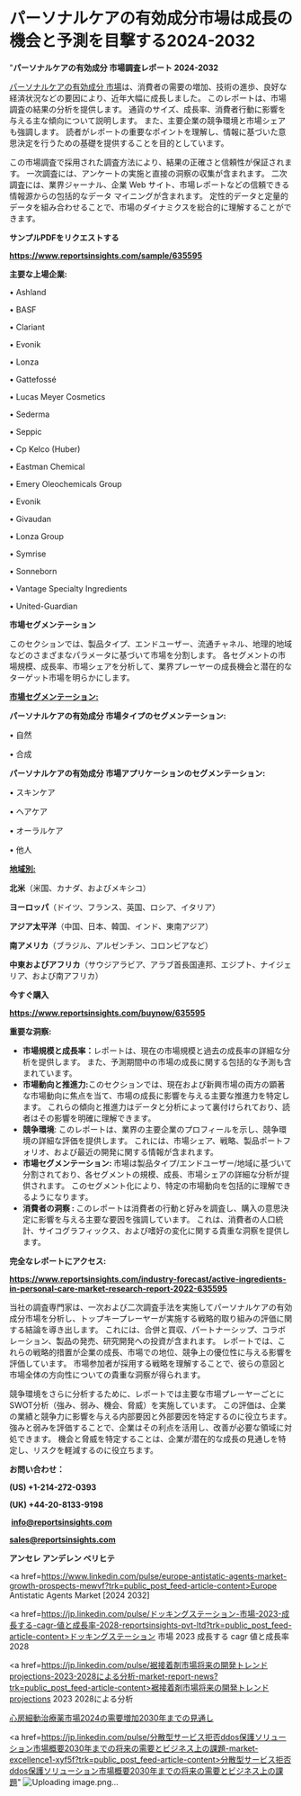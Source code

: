 # パーソナルケアの有効成分市場は成長の機会と予測を目撃する2024-2032

"<strong>パーソナルケアの有効成分 市場調査レポート 2024-2032</strong>

<a href=https://www.reportsinsights.com/sample/635595>パーソナルケアの有効成分 市場</a>は、消費者の需要の増加、技術の進歩、良好な経済状況などの要因により、近年大幅に成長しました。 このレポートは、市場調査の結果の分析を提供します。 通貨のサイズ、成長率、消費者行動に影響を与える主な傾向について説明します。 また、主要企業の競争環境と市場シェアも強調します。 読者がレポートの重要なポイントを理解し、情報に基づいた意思決定を行うための基礎を提供することを目的としています。

この市場調査で採用された調査方法により、結果の正確さと信頼性が保証されます。 一次調査には、アンケートの実施と直接の洞察の収集が含まれます。 二次調査には、業界ジャーナル、企業 Web サイト、市場レポートなどの信頼できる情報源からの包括的なデータ マイニングが含まれます。 定性的データと定量的データを組み合わせることで、市場のダイナミクスを総合的に理解することができます。

<strong><b>サンプルPDFをリクエストする</b></strong>

<a href=https://www.reportsinsights.com/sample/635595><strong><u>https://www.reportsinsights.com/sample/635595</u></strong></a>

<strong>主要な上場企業:</strong>

• Ashland

• BASF

• Clariant

• Evonik

• Lonza

• Gattefossé

• Lucas Meyer Cosmetics

• Sederma

• Seppic

• Cp Kelco (Huber)

• Eastman Chemical

• Emery Oleochemicals Group

• Evonik

• Givaudan

• Lonza Group

• Symrise

• Sonneborn

• Vantage Specialty Ingredients

• United-Guardian

<strong>市場セグメンテーション</strong>

このセクションでは、製品タイプ、エンドユーザー、流通チャネル、地理的地域などのさまざまなパラメータに基づいて市場を分割します。 各セグメントの市場規模、成長率、市場シェアを分析して、業界プレーヤーの成長機会と潜在的なターゲット市場を明らかにします。

<strong><u>市場セグメンテーション</u></strong><strong><u>:</u></strong>

<strong>パーソナルケアの有効成分 市場タイプのセグメンテーション:</strong>

• 自然

• 合成

<strong>パーソナルケアの有効成分 市場アプリケーションのセグメンテーション:</strong>

• スキンケア

• ヘアケア

• オーラルケア

• 他人

<strong><u>地域別</u></strong><strong><u>:</u></strong>

<strong>北米</strong>（米国、カナダ、およびメキシコ）

<strong>ヨーロッパ</strong>（ドイツ、フランス、英国、ロシア、イタリア）

<strong>アジア太平洋</strong>（中国、日本、韓国、インド、東南アジア）

<strong>南アメリカ</strong>（ブラジル、アルゼンチン、コロンビアなど）

<strong>中東およびアフリカ</strong>（サウジアラビア、アラブ首長国連邦、エジプト、ナイジェリア、および南アフリカ）

<strong>今すぐ購入</strong>

<a href=https://www.reportsinsights.com/buynow/635595><strong><u>https://www.reportsinsights.com/buynow/635595</u></strong></a>

<strong>重要な洞察:</strong>
<ul>
  <li><strong>市場規模と成長率：</strong>レポートは、現在の市場規模と過去の成長率の詳細な分析を提供します。 また、予測期間中の市場の成長に関する包括的な予測も含まれています。</li>
  <li><strong>市場動向と推進力:</strong>このセクションでは、現在および新興市場の両方の顕著な市場動向に焦点を当て、市場の成長に影響を与える主要な推進力を特定します。 これらの傾向と推進力はデータと分析によって裏付けられており、読者はその影響を明確に理解できます。</li>
  <li><strong>競争環境</strong>: このレポートは、業界の主要企業のプロフィールを示し、競争環境の詳細な評価を提供します。 これには、市場シェア、戦略、製品ポートフォリオ、および最近の開発に関する情報が含まれます。</li>
  <li><strong>市場セグメンテーション: </strong>市場は製品タイプ/エンドユーザー/地域に基づいて分割されており、各セグメントの規模、成長、市場シェアの詳細な分析が提供されます。 このセグメント化により、特定の市場動向を包括的に理解できるようになります。</li>
  <li><strong>消費者の洞察 : </strong>このレポートは消費者の行動と好みを調査し、購入の意思決定に影響を与える主要な要因を強調しています。 これは、消費者の人口統計、サイコグラフィックス、および嗜好の変化に関する貴重な洞察を提供します。</li>
</ul>
<strong>完全なレポートにアクセス:</strong>

<a href=https://www.reportsinsights.com/industry-forecast/active-ingredients-in-personal-care-market-research-report-2022-635595><strong><u><b>https://www.reportsinsights.com/industry-forecast/active-ingredients-in-personal-care-market-research-report-2022-635595</b></u></strong></a>

当社の調査専門家は、一次および二次調査手法を実施してパーソナルケアの有効成分市場を分析し、トップキープレーヤーが実施する戦略的取り組みの評価に関する結論を導き出します。 これには、合併と買収、パートナーシップ、コラボレーション、製品の発売、研究開発への投資が含まれます。 レポートでは、これらの戦略的措置が企業の成長、市場での地位、競争上の優位性に与える影響を評価しています。 市場参加者が採用する戦略を理解することで、彼らの意図と市場全体の方向性についての貴重な洞察が得られます。

競争環境をさらに分析するために、レポートでは主要な市場プレーヤーごとにSWOT分析（強み、弱み、機会、脅威）を実施しています。 この評価は、企業の業績と競争力に影響を与える内部要因と外部要因を特定するのに役立ちます。 強みと弱みを評価することで、企業はその利点を活用し、改善が必要な領域に対処できます。 機会と脅威を特定することは、企業が潜在的な成長の見通しを特定し、リスクを軽減するのに役立ちます。

<strong>お問い合わせ：</strong>

<strong>(US) +1-214-272-0393</strong>

<strong>(UK) +44-20-8133-9198</strong>

<strong> </strong><a href=info@reportsinsights.com><strong><u>info@reportsinsights.com</u></strong></a>

<a href=sales@reportsinsights.com><strong><u>sales@reportsinsights.com</u></strong></a>

<strong>アンセレ アンデレン ベリヒテ</strong>

<a href=https://www.linkedin.com/pulse/europe-antistatic-agents-market-growth-prospects-mewvf?trk=public_post_feed-article-content>Europe Antistatic Agents Market [2024 2032]</a>

<a href=https://jp.linkedin.com/pulse/ドッキングステーション-市場-2023-成長する-cagr-値と成長率-2028-reportsinsights-pvt-ltd?trk=public_post_feed-article-content>ドッキングステーション 市場 2023 成長する cagr 値と成長率 2028</a>

<a href=https://jp.linkedin.com/pulse/裾接着剤市場将来の開発トレンドprojections-2023-2028による分析-market-report-news?trk=public_post_feed-article-content>裾接着剤市場将来の開発トレンドprojections 2023 2028による分析</a>

<a href=https://www.linkedin.com/pulse/心房細動治療薬市場2024の需要増加2030年までの見通し-reports-insights-expert/>心房細動治療薬市場2024の需要増加2030年までの見通し</a>

<a href=https://jp.linkedin.com/pulse/分散型サービス拒否ddos保護ソリューション市場概要2030年までの将来の需要とビジネス上の課題-market-excellence1-xyf5f?trk=public_post_feed-article-content>分散型サービス拒否ddos保護ソリューション市場概要2030年までの将来の需要とビジネス上の課題</a>"
![Uploading image.png…]()
